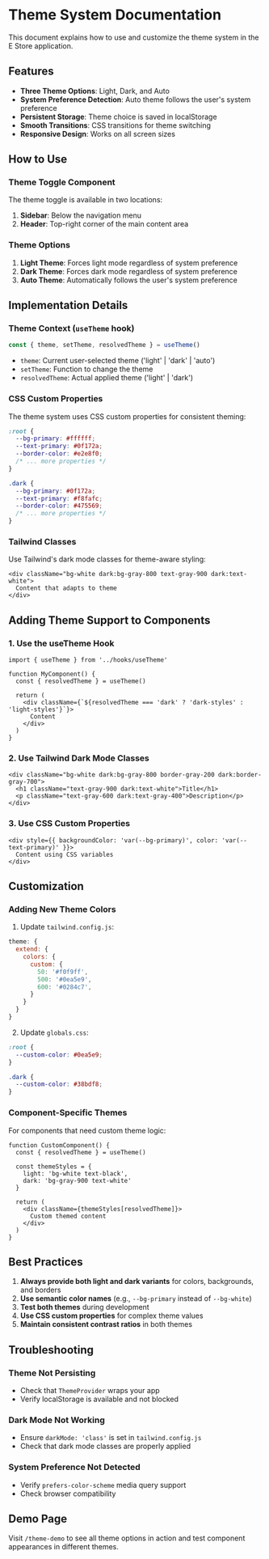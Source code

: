 # Theme System Documentation

This document explains how to use and customize the theme system in the E Store application.

## Features

- **Three Theme Options**: Light, Dark, and Auto
- **System Preference Detection**: Auto theme follows the user's system preference
- **Persistent Storage**: Theme choice is saved in localStorage
- **Smooth Transitions**: CSS transitions for theme switching
- **Responsive Design**: Works on all screen sizes

## How to Use

### Theme Toggle Component

The theme toggle is available in two locations:
1. **Sidebar**: Below the navigation menu
2. **Header**: Top-right corner of the main content area

### Theme Options

1. **Light Theme**: Forces light mode regardless of system preference
2. **Dark Theme**: Forces dark mode regardless of system preference  
3. **Auto Theme**: Automatically follows the user's system preference

## Implementation Details

### Theme Context (`useTheme` hook)

```typescript
const { theme, setTheme, resolvedTheme } = useTheme()
```

- `theme`: Current user-selected theme ('light' | 'dark' | 'auto')
- `setTheme`: Function to change the theme
- `resolvedTheme`: Actual applied theme ('light' | 'dark')

### CSS Custom Properties

The theme system uses CSS custom properties for consistent theming:

```css
:root {
  --bg-primary: #ffffff;
  --text-primary: #0f172a;
  --border-color: #e2e8f0;
  /* ... more properties */
}

.dark {
  --bg-primary: #0f172a;
  --text-primary: #f8fafc;
  --border-color: #475569;
  /* ... more properties */
}
```

### Tailwind Classes

Use Tailwind's dark mode classes for theme-aware styling:

```tsx
<div className="bg-white dark:bg-gray-800 text-gray-900 dark:text-white">
  Content that adapts to theme
</div>
```

## Adding Theme Support to Components

### 1. Use the useTheme Hook

```tsx
import { useTheme } from '../hooks/useTheme'

function MyComponent() {
  const { resolvedTheme } = useTheme()
  
  return (
    <div className={`${resolvedTheme === 'dark' ? 'dark-styles' : 'light-styles'}`}>
      Content
    </div>
  )
}
```

### 2. Use Tailwind Dark Mode Classes

```tsx
<div className="bg-white dark:bg-gray-800 border-gray-200 dark:border-gray-700">
  <h1 className="text-gray-900 dark:text-white">Title</h1>
  <p className="text-gray-600 dark:text-gray-400">Description</p>
</div>
```

### 3. Use CSS Custom Properties

```tsx
<div style={{ backgroundColor: 'var(--bg-primary)', color: 'var(--text-primary)' }}>
  Content using CSS variables
</div>
```

## Customization

### Adding New Theme Colors

1. Update `tailwind.config.js`:
```javascript
theme: {
  extend: {
    colors: {
      custom: {
        50: '#f0f9ff',
        500: '#0ea5e9',
        600: '#0284c7',
      }
    }
  }
}
```

2. Update `globals.css`:
```css
:root {
  --custom-color: #0ea5e9;
}

.dark {
  --custom-color: #38bdf8;
}
```

### Component-Specific Themes

For components that need custom theme logic:

```tsx
function CustomComponent() {
  const { resolvedTheme } = useTheme()
  
  const themeStyles = {
    light: 'bg-white text-black',
    dark: 'bg-gray-900 text-white'
  }
  
  return (
    <div className={themeStyles[resolvedTheme]}>
      Custom themed content
    </div>
  )
}
```

## Best Practices

1. **Always provide both light and dark variants** for colors, backgrounds, and borders
2. **Use semantic color names** (e.g., `--bg-primary` instead of `--bg-white`)
3. **Test both themes** during development
4. **Use CSS custom properties** for complex theme values
5. **Maintain consistent contrast ratios** in both themes

## Troubleshooting

### Theme Not Persisting
- Check that `ThemeProvider` wraps your app
- Verify localStorage is available and not blocked

### Dark Mode Not Working
- Ensure `darkMode: 'class'` is set in `tailwind.config.js`
- Check that dark mode classes are properly applied

### System Preference Not Detected
- Verify `prefers-color-scheme` media query support
- Check browser compatibility

## Demo Page

Visit `/theme-demo` to see all theme options in action and test component appearances in different themes.

